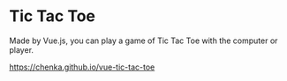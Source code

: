 # Tic Tac Toe
Made by Vue.js, you can play a game of Tic Tac Toe with the computer or player.

https://chenka.github.io/vue-tic-tac-toe
